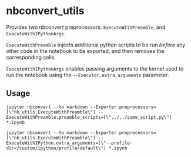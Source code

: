 # nbconvert_utils

Provides two nbconvert preprocessors: `ExecuteWithPreamble`, and `ExecuteWithIPythonArgs`.

`ExecuteWithPreamble` injects additional python scripts to be run _before_ any other code in the notebook to be exported, and then removes the corresponding cells.

`ExecuteWithIPythonArgs` enables passing arguments to the kernel used to run the notebook using the `--Executor.extra_arguments` parameter.

## Usage

`jupyter nbconvert --to markdown --Exporter.preprocessors=[\"nb_utils.ExecuteWithPreamble\"] --ExecuteWithPreamble.preamble_scripts=[\"../../some_script.py\"] *.ipynb`

`jupyter nbconvert --to markdown --Exporter.preprocessors=[\"nb_utils.ExecuteWithPreamble\"] --ExecuteWithIPython.extra_arguments=[\"--profile-dir=/custom/ipython/profile/default\"] *.ipynb`